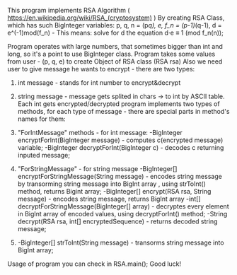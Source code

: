 This program implements RSA Algorithm ( https://en.wikipedia.org/wiki/RSA_(cryptosystem) )
By creating RSA Class, which has such BigInteger variables:
p, q, n = (p*q), e, f_n = (p-1)*(q-1), d = e^(-1)mod(f_n) - This means: solve for d the equation d⋅e ≡ 1 (mod f_n(n));

Program operates with large numbers, that sometimes bigger than int and long, so it's a point to use BigInteger class.
Program takes some values from user - (p, q, e) to create Object of RSA class (RSA rsa)
Also we need user to give message he wants to encrypt - there are two types:
1. int message - stands for int number to encrypt&decrypt
2. string message - message gets splited in chars -> to int by ASCII table. Each int gets encrypted/decrypted 
program implements two types of methods, for each type of message - there are special parts in method's names for them:
1. "ForIntMessage" methods - for int message:
-BigInteger encryptForInt(BigInteger message) - computes c(encrypted message) variable;
-BigInteger decryptForInt(BigInteger c) - decodes c returning inputed message;

2. "ForStringMessage" - for string message
-BigInteger[] encryptForStringMessage(String message) - encodes string message by transorming string message into BigInt array , using strToInt() method, returns Bigint array;
-BigInteger[] encrypt(RSA rsa, String message) - encodes string message, returns BigInt array
-int[] decryptForStringMessage(BigInteger[] array) - decryptes every element in BigInt array of encoded values, using decryptForInt() method;
-String decrypt(RSA rsa, int[] encryptedSequence) - returns decoded string message;


3. -BigInteger[] strToInt(String message) - transorms string message into BigInt array;

Usage of program you can check in RSA.main();
Good luck!
